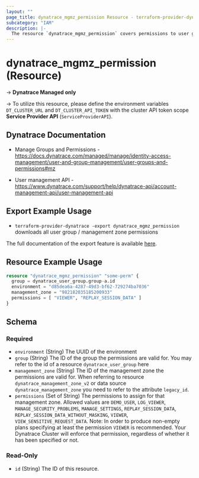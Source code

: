 ```yaml
---
layout: ""
page_title: dynatrace_mgmz_permission Resource - terraform-provider-dynatrace"
subcategory: "IAM"
description: |-
  The resource `dynatrace_mgmz_permission` covers permissions to user groups / management zones within managed environments
---
```


# dynatrace_mgmz_permission (Resource)

-> **Dynatrace Managed only**

-> To utilize this resource, please define the environment variables `DT_CLUSTER_URL` and `DT_CLUSTER_API_TOKEN` with the cluster API token scope **Service Provider API** (`ServiceProviderAPI`).

## Dynatrace Documentation

- Manage Groups and Permissions - https://docs.dynatrace.com/managed/manage/identity-access-management/user-and-group-management/user-groups-and-permissions#mz

- User management API - https://www.dynatrace.com/support/help/dynatrace-api/account-management-api/user-management-api

## Export Example Usage

- `terraform-provider-dynatrace -export dynatrace_mgmz_permission` downloads all user group / management zone permissions

The full documentation of the export feature is available [here](https://dt-url.net/h203qmc).

## Resource Example Usage

```terraform
resource "dynatrace_mgmz_permission" "some-perm" {
  group = dynatrace_user_group.group-a.id
  environment = "d85dea6a-4287-49d3-bf62-729274ba7036"
  management_zone = "982182035185200933"
  permissions = [ "VIEWER", "REPLAY_SESSION_DATA" ]
}
```

<!-- schema generated by tfplugindocs -->
## Schema

### Required

- `environment` (String) The UUID of the environment
- `group` (String) The ID of the group the permissions are valid for. You may refer to the id of a resource `dynatrace_user_group` here
- `management_zone` (String) The ID of the management zone the permissions are valid for. When referring to resource `dynatrace_management_zone_v2` or data source `dynatrace_management_zone` you need to refer to the attribute `legacy_id`.
- `permissions` (Set of String) The permissions to assign for that management zone. Allowed values are `DEMO_USER`, `LOG_VIEWER`, `MANAGE_SECURITY_PROBLEMS`, `MANAGE_SETTINGS`, `REPLAY_SESSION_DATA`, `REPLAY_SESSION_DATA_WITHOUT_MASKING`, `VIEWER`, `VIEW_SENSITIVE_REQUEST_DATA`.
Note: In order to produce non-empty plans specifying at least the permission `VIEWER` is recommended. Your Dynatrace Cluster will enforce that permission, regardless of whether it has been specified or not.

### Read-Only

- `id` (String) The ID of this resource.
 